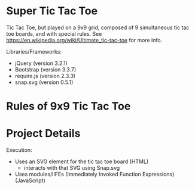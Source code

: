 # Super Tic Tac Toe
Tic Tac Toe, but played on a 9x9 grid, composed of 9 simultaneous tic tac toe boards, and with special rules. See https://en.wikipedia.org/wiki/Ultimate_tic-tac-toe for more info.

Libraries/Frameworks:
- jQuery (version 3.2.1)
- Bootstrap (version 3.3.7)
- require.js (version 2.3.3)
- snap.svg (version 0.5.1)

# Rules of 9x9 Tic Tac Toe


# Project Details

Execution:
- Uses an SVG element for the tic tac toe board (HTML)
	- interacts with that SVG using Snap.svg
- Uses modules/IIFEs (Immediately Invoked Function Expressions) (JavaScript)
